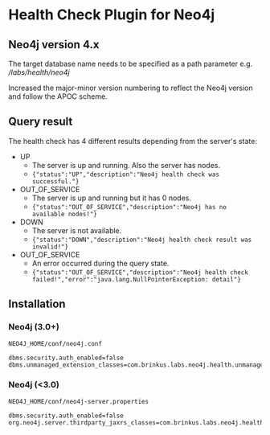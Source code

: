 # Health Check Plugin for Neo4j

## Neo4j version 4.x

The target database name needs to be specified as a path parameter e.g. */labs/health/neo4j*

Increased the major-minor version numbering to reflect the Neo4j version and follow the APOC scheme. 

## Query result

The health check has 4 different results depending from the server's state:

* UP
    * The server is up and running. Also the server has nodes.  
    * `{"status":"UP","description":"Neo4j health check was successful."}`
* OUT_OF_SERVICE
    * The server is up and running but it has 0 nodes.
    * `{"status":"OUT_OF_SERVICE","description":"Neo4j has no available nodes!"}`
* DOWN
    * The server is not available.
    * `{"status":"DOWN","description":"Neo4j health check result was invalid!"}`
* OUT_OF_SERVICE
    * An error occurred during the query state.
    * `{"status":"OUT_OF_SERVICE","description":"Neo4j health check failed!","error":"java.lang.NullPointerException: detail"}`

## Installation

### Neo4j (3.0+)

`NEO4J_HOME/conf/neo4j.conf`

```
dbms.security.auth_enabled=false
dbms.unmanaged_extension_classes=com.brinkus.labs.neo4j.health.unmanaged=/labs
```

### Neo4j (<3.0)

`NEO4J_HOME/conf/neo4j-server.properties`

```
dbms.security.auth_enabled=false
org.neo4j.server.thirdparty_jaxrs_classes=com.brinkus.labs.neo4j.health.unmanaged=/labs
```
